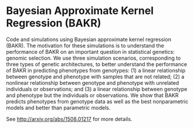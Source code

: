 # Bayesian Approximate Kernel Regression (BAKR)
Code and simulations using Bayesian approximate kernel regression (BAKR). The motivation for these simulations is to understand the performance of BAKR on an important question in statistical genetics: genomic selection. We use three simulation scenarios, corresponding to three types of genetic architectures, to better understand the performance of BAKR in predicting phenotypes from genotypes: (1) a linear relationship between genotype and phenotype with samples that are not related; (2) a nonlinear relationship between genotype and phenotype with unrelated individuals or observations; and (3) a linear relationship between genotype and phenotype but the individuals or observations. We show that BAKR predicts phenotypes from genotype data as well as the best nonparametric models and better than parametric models. 

See http://arxiv.org/abs/1508.01217 for more details.
